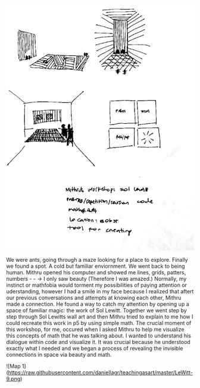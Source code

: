 ![Map 1](https://raw.githubusercontent.com/daniellagr/teachingasart/master/IMG_8916.JPG)



We were ants, going through a maze looking for a place to explore.
Finally we found a spot. A cold but familiar enviornment. 
We went back to being human. Mithru opened his computer and showed me lines, grids, patters, numbers - - -> I only saw beauty (Therefore I was amazed.)
Normally, my instinct or mathfobia would torment my possibilities of paying attention or uderstanding, however I had a smile in my face because I realized that aftert our previous conversations and attempts at knowing each other, 
Mithru made a connection. He found a way to catch my attention by opening up a space of familiar magic: the work of Sol Lewitt.
Together we went step by step through Sol Lewitts wall art and then Mithru tried to explain to me how I could recreate this work in p5 by using simple math.
The crucial moment of this workshop, for me,  occured when I asked Mithru to help me visualize this concepts of math that he was talking about.
I wanted to understand his dialogue within code and visualize it. 
It was crucial because he understood exactly what I needed and we began a process of revealing the invisible connections in space via
beauty and math. 


![Map 1] (https://raw.githubusercontent.com/daniellagr/teachingasart/master/LeWitt-9.png)
